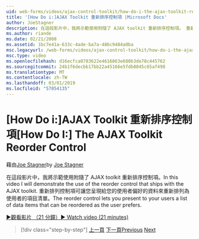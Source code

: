 ```yaml
---
uid: web-forms/videos/ajax-control-toolkit/how-do-i-the-ajax-toolkit-reorder-control
title: '[How Do i:]AJAX Toolkit 重新排序控制項 |Microsoft Docs'
author: JoeStagner
description: 在這段影片中，我將示範使用附隨了 AJAX toolkit 重新排序控制項。 重新排序控制項可讓您呈現給您的使用者清單 o...
ms.author: riande
ms.date: 02/21/2008
ms.assetid: 1bc7e41a-633c-4ade-ba7a-486c9484a0ba
msc.legacyurl: /web-forms/videos/ajax-control-toolkit/how-do-i-the-ajax-toolkit-reorder-control
msc.type: video
ms.openlocfilehash: d16ecfca0783622e4616863e680b3de78c445762
ms.sourcegitcommit: 24b1f6decbb17bb22a45166e5fdb0845c65af498
ms.translationtype: MT
ms.contentlocale: zh-TW
ms.lasthandoff: 03/01/2019
ms.locfileid: "57054135"
---
```

<a name="how-do-i-the-ajax-toolkit-reorder-control"></a><span data-ttu-id="57d0c-104">[How Do i:]AJAX Toolkit 重新排序控制項</span><span class="sxs-lookup"><span data-stu-id="57d0c-104">[How Do I:] The AJAX Toolkit Reorder Control</span></span>
====================
<span data-ttu-id="57d0c-105">藉由[Joe Stagner](https://github.com/JoeStagner)</span><span class="sxs-lookup"><span data-stu-id="57d0c-105">by [Joe Stagner](https://github.com/JoeStagner)</span></span>

<span data-ttu-id="57d0c-106">在這段影片中，我將示範使用附隨了 AJAX toolkit 重新排序控制項。</span><span class="sxs-lookup"><span data-stu-id="57d0c-106">In this video I will demonstrate the use of the reorder control that ships with the AJAX toolkit.</span></span> <span data-ttu-id="57d0c-107">重新排列控制項可讓您呈現給您的使用者偏好的資料來重新排列為使用者的項目清單。</span><span class="sxs-lookup"><span data-stu-id="57d0c-107">The reorder control lets you present to your users a list of data items that can be reordered as the user prefers.</span></span>

[<span data-ttu-id="57d0c-108">&#9654;觀看影片 （21 分鐘）</span><span class="sxs-lookup"><span data-stu-id="57d0c-108">&#9654; Watch video (21 minutes)</span></span>](https://channel9.msdn.com/Blogs/ASP-NET-Site-Videos/how-do-i-the-ajax-toolkit-reorder-control)

> [!div class="step-by-step"]
> <span data-ttu-id="57d0c-109">[上一頁](how-do-i-use-the-aspnet-ajax-updatepanelanimation-extender.md)
> [下一頁](utilize-the-ajax-rating-control-in-the-aspnet-toolkit.md)</span><span class="sxs-lookup"><span data-stu-id="57d0c-109">[Previous](how-do-i-use-the-aspnet-ajax-updatepanelanimation-extender.md)
[Next](utilize-the-ajax-rating-control-in-the-aspnet-toolkit.md)</span></span>
